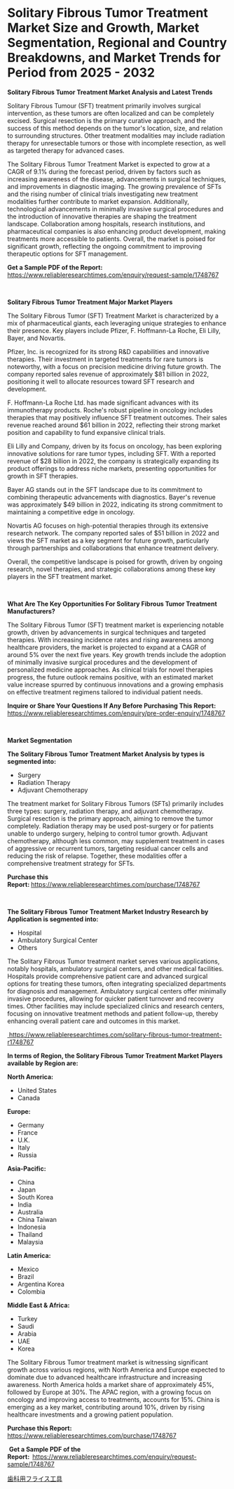 <p><h1>Solitary Fibrous Tumor Treatment Market Size and Growth, Market Segmentation, Regional and Country Breakdowns, and Market Trends for Period from 2025 -  2032</h1></p><p><strong>Solitary Fibrous Tumor Treatment Market Analysis and Latest Trends</strong></p>
<p><p>Solitary Fibrous Tumour (SFT) treatment primarily involves surgical intervention, as these tumors are often localized and can be completely excised. Surgical resection is the primary curative approach, and the success of this method depends on the tumor's location, size, and relation to surrounding structures. Other treatment modalities may include radiation therapy for unresectable tumors or those with incomplete resection, as well as targeted therapy for advanced cases.</p><p>The Solitary Fibrous Tumor Treatment Market is expected to grow at a CAGR of 9.1% during the forecast period, driven by factors such as increasing awareness of the disease, advancements in surgical techniques, and improvements in diagnostic imaging. The growing prevalence of SFTs and the rising number of clinical trials investigating new treatment modalities further contribute to market expansion. Additionally, technological advancements in minimally invasive surgical procedures and the introduction of innovative therapies are shaping the treatment landscape. Collaboration among hospitals, research institutions, and pharmaceutical companies is also enhancing product development, making treatments more accessible to patients. Overall, the market is poised for significant growth, reflecting the ongoing commitment to improving therapeutic options for SFT management.</p></p>
<p><strong>Get a Sample PDF of the Report:&nbsp;</strong> <a href="https://www.reliableresearchtimes.com/enquiry/request-sample/1748767?utm_campaign=2639&utm_medium=2&utm_source=Github&utm_content=ia&utm_term=07032025&utm_id=solitary-fibrous-tumor-treatment">https://www.reliableresearchtimes.com/enquiry/request-sample/1748767</a></p>
<p>&nbsp;</p>
<p><strong>Solitary Fibrous Tumor Treatment Major Market Players</strong></p>
<p><p>The Solitary Fibrous Tumor (SFT) Treatment Market is characterized by a mix of pharmaceutical giants, each leveraging unique strategies to enhance their presence. Key players include Pfizer, F. Hoffmann-La Roche, Eli Lilly, Bayer, and Novartis.</p><p>Pfizer, Inc. is recognized for its strong R&D capabilities and innovative therapies. Their investment in targeted treatments for rare tumors is noteworthy, with a focus on precision medicine driving future growth. The company reported sales revenue of approximately $81 billion in 2022, positioning it well to allocate resources toward SFT research and development.</p><p>F. Hoffmann-La Roche Ltd. has made significant advances with its immunotherapy products. Roche's robust pipeline in oncology includes therapies that may positively influence SFT treatment outcomes. Their sales revenue reached around $61 billion in 2022, reflecting their strong market position and capability to fund expansive clinical trials.</p><p>Eli Lilly and Company, driven by its focus on oncology, has been exploring innovative solutions for rare tumor types, including SFT. With a reported revenue of $28 billion in 2022, the company is strategically expanding its product offerings to address niche markets, presenting opportunities for growth in SFT therapies.</p><p>Bayer AG stands out in the SFT landscape due to its commitment to combining therapeutic advancements with diagnostics. Bayer's revenue was approximately $49 billion in 2022, indicating its strong commitment to maintaining a competitive edge in oncology.</p><p>Novartis AG focuses on high-potential therapies through its extensive research network. The company reported sales of $51 billion in 2022 and views the SFT market as a key segment for future growth, particularly through partnerships and collaborations that enhance treatment delivery.</p><p>Overall, the competitive landscape is poised for growth, driven by ongoing research, novel therapies, and strategic collaborations among these key players in the SFT treatment market.</p></p>
<p>&nbsp;</p>
<p><strong>What Are The Key Opportunities For Solitary Fibrous Tumor Treatment Manufacturers?</strong></p>
<p><p>The Solitary Fibrous Tumor (SFT) treatment market is experiencing notable growth, driven by advancements in surgical techniques and targeted therapies. With increasing incidence rates and rising awareness among healthcare providers, the market is projected to expand at a CAGR of around 5% over the next five years. Key growth trends include the adoption of minimally invasive surgical procedures and the development of personalized medicine approaches. As clinical trials for novel therapies progress, the future outlook remains positive, with an estimated market value increase spurred by continuous innovations and a growing emphasis on effective treatment regimens tailored to individual patient needs.</p></p>
<p><strong>Inquire or Share Your Questions If Any Before Purchasing This Report:</strong> <a href="https://www.reliableresearchtimes.com/enquiry/pre-order-enquiry/1748767?utm_campaign=2639&utm_medium=2&utm_source=Github&utm_content=ia&utm_term=07032025&utm_id=solitary-fibrous-tumor-treatment">https://www.reliableresearchtimes.com/enquiry/pre-order-enquiry/1748767</a></p>
<p>&nbsp;</p>
<p><strong>Market Segmentation</strong></p>
<p><strong>The Solitary Fibrous Tumor Treatment Market Analysis by types is segmented into:</strong></p>
<p><ul><li>Surgery</li><li>Radiation Therapy</li><li>Adjuvant Chemotherapy</li></ul></p>
<p><p>The treatment market for Solitary Fibrous Tumors (SFTs) primarily includes three types: surgery, radiation therapy, and adjuvant chemotherapy. Surgical resection is the primary approach, aiming to remove the tumor completely. Radiation therapy may be used post-surgery or for patients unable to undergo surgery, helping to control tumor growth. Adjuvant chemotherapy, although less common, may supplement treatment in cases of aggressive or recurrent tumors, targeting residual cancer cells and reducing the risk of relapse. Together, these modalities offer a comprehensive treatment strategy for SFTs.</p></p>
<p><strong>Purchase this Report:&nbsp;</strong><a href="https://www.reliableresearchtimes.com/purchase/1748767?utm_campaign=2639&utm_medium=2&utm_source=Github&utm_content=ia&utm_term=07032025&utm_id=solitary-fibrous-tumor-treatment">https://www.reliableresearchtimes.com/purchase/1748767</a></p>
<p>&nbsp;</p>
<p><strong>The Solitary Fibrous Tumor Treatment Market Industry Research by Application is segmented into:</strong></p>
<p><ul><li>Hospital</li><li>Ambulatory Surgical Center</li><li>Others</li></ul></p>
<p><p>The Solitary Fibrous Tumor treatment market serves various applications, notably hospitals, ambulatory surgical centers, and other medical facilities. Hospitals provide comprehensive patient care and advanced surgical options for treating these tumors, often integrating specialized departments for diagnosis and management. Ambulatory surgical centers offer minimally invasive procedures, allowing for quicker patient turnover and recovery times. Other facilities may include specialized clinics and research centers, focusing on innovative treatment methods and patient follow-up, thereby enhancing overall patient care and outcomes in this market.</p></p>
<p><a href="https://www.reliableresearchtimes.com/solitary-fibrous-tumor-treatment-r1748767?utm_campaign=2639&utm_medium=2&utm_source=Github&utm_content=ia&utm_term=07032025&utm_id=solitary-fibrous-tumor-treatment">&nbsp;https://www.reliableresearchtimes.com/solitary-fibrous-tumor-treatment-r1748767</a></p>
<p><strong>In terms of Region, the Solitary Fibrous Tumor Treatment Market Players available by Region are:</strong></p>
<p>
    <p> <strong> North America: </strong>
        <ul>
            <li>United States</li>
            <li>Canada</li>
        </ul>
        </p> 
    <p> <strong> Europe: </strong>
        <ul>
            <li>Germany</li>
            <li>France</li>
            <li>U.K.</li>
            <li>Italy</li>
            <li>Russia</li>
        </ul>
        </p> 
    <p> <strong> Asia-Pacific: </strong>
        <ul>
            <li>China</li>
            <li>Japan</li>
            <li>South Korea</li>
            <li>India</li>
            <li>Australia</li>
            <li>China Taiwan</li>
            <li>Indonesia</li>
            <li>Thailand</li>
            <li>Malaysia</li>
        </ul>
        </p> 
    <p> <strong> Latin America: </strong>
        <ul>
            <li>Mexico</li>
            <li>Brazil</li>
            <li>Argentina Korea</li>
            <li>Colombia</li>
        </ul>
        </p> 
    <p> <strong> Middle East & Africa: </strong>
        <ul>
            <li>Turkey</li>
            <li>Saudi</li>
            <li>Arabia</li>
            <li>UAE</li>
            <li>Korea</li>
        </ul>
    </p>
    </p>
<p><p>The Solitary Fibrous Tumor treatment market is witnessing significant growth across various regions, with North America and Europe expected to dominate due to advanced healthcare infrastructure and increasing awareness. North America holds a market share of approximately 45%, followed by Europe at 30%. The APAC region, with a growing focus on oncology and improving access to treatments, accounts for 15%. China is emerging as a key market, contributing around 10%, driven by rising healthcare investments and a growing patient population.</p></p>
<p><strong>Purchase this Report: </strong><a href="https://www.reliableresearchtimes.com/purchase/1748767?utm_campaign=2639&utm_medium=2&utm_source=Github&utm_content=ia&utm_term=07032025&utm_id=solitary-fibrous-tumor-treatment">https://www.reliableresearchtimes.com/purchase/1748767</a></p>
<p>&nbsp;<strong>Get a Sample PDF of the Report:&nbsp;&nbsp;</strong><a href="https://www.reliableresearchtimes.com/enquiry/request-sample/1748767?utm_campaign=2639&utm_medium=2&utm_source=Github&utm_content=ia&utm_term=07032025&utm_id=solitary-fibrous-tumor-treatment">https://www.reliableresearchtimes.com/enquiry/request-sample/1748767</a></p>
<p><strong></strong></p>
<p><p><a href="https://github.com/mohamedbakry57/Market-Research-Report-List-7/blob/main/292651741625.md?utm_campaign=2639&utm_medium=2&utm_source=Github&utm_content=ia&utm_term=07032025&utm_id=solitary-fibrous-tumor-treatment">歯科用フライス工具</a></p></p>